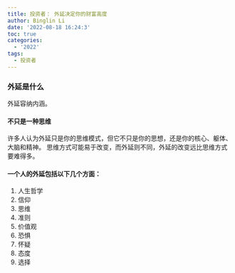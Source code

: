 ```yaml
---
title: 投资者： 外延决定你的财富高度
author: Binglin Li
date: '2022-08-18 16:24:3'
toc: true
categories:
  - '2022'
tags:
  - 投资者
---
```


### 外延是什么
外延容纳内涵。
#### 不只是一种思维
许多人认为外延只是你的思维模式，但它不只是你的思想，还是你的核心、躯体、大脑和精神。
思维方式可能易于改变，而外延则不同，外延的改变远比思维方式要难得多。


#### 一个人的外延包括以下几个方面：

1. 人生哲学
2. 信仰
3. 思维
4. 准则
5. 价值观
6. 恐惧
7. 怀疑
8. 态度
9. 选择

